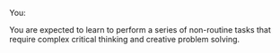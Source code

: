 You:

You are expected to learn to perform a series of non-routine tasks that require complex critical thinking and creative problem solving.


